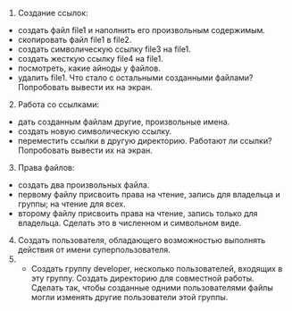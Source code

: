 1. Создание ссылок:
- создать файл file1 и наполнить его произвольным содержимым.
- скопировать файл file1 в file2.
- создать символическую ссылку file3 на file1.
- создать жесткую ссылку file4 на file1.
- посмотреть, какие айноды у файлов.
- удалить file1. Что стало с остальными созданными файлами? Попробовать вывести их на экран.
2. Работа со ссылками:
- дать созданным файлам другие, произвольные имена.
- создать новую символическую ссылку.
- переместить ссылки в другую директорию. Работают ли ссылки? Попробовать вывести их на экран.
3. Права файлов:
- создать два произвольных файла.
- первому файлу присвоить права на чтение, запись для владельца и группы; на чтение для всех.
- второму файлу присвоить права на чтение, запись только для владельца. Сделать это в численном и символьном виде.
4. Создать пользователя, обладающего возможностью выполнять действия от имени суперпользователя.
5. * Создать группу developer, несколько пользователей, входящих в эту группу. Создать директорию для совместной работы. Сделать так, чтобы созданные одними пользователями файлы могли изменять другие пользователи этой группы.